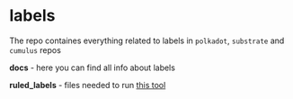 # labels

The repo containes everything related to labels in `polkadot`, `substrate` and `cumulus` repos

**docs** - here you can find all info about labels

**ruled_labels** - files needed to run [this tool](https://github.com/paritytech/ruled_labels)
